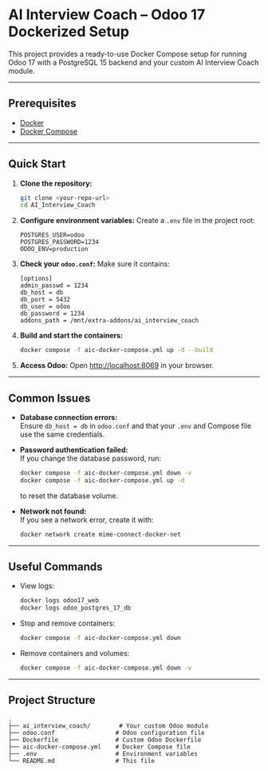 # AI Interview Coach – Odoo 17 Dockerized Setup

This project provides a ready-to-use Docker Compose setup for running Odoo 17 with a PostgreSQL 15 backend and your custom AI Interview Coach module.

---

## Prerequisites

- [Docker](https://docs.docker.com/get-docker/)
- [Docker Compose](https://docs.docker.com/compose/)

---

## Quick Start

1. **Clone the repository:**
   ```sh
   git clone <your-repo-url>
   cd AI_Interview_Coach
   ```

2. **Configure environment variables:**
   Create a `.env` file in the project root:
   ```
   POSTGRES_USER=odoo
   POSTGRES_PASSWORD=1234
   ODOO_ENV=production
   ```

3. **Check your `odoo.conf`:**
   Make sure it contains:
   ```
   [options]
   admin_passwd = 1234
   db_host = db
   db_port = 5432
   db_user = odoo
   db_password = 1234
   addons_path = /mnt/extra-addons/ai_interview_coach
   ```

4. **Build and start the containers:**
   ```sh
   docker compose -f aic-docker-compose.yml up -d --build
   ```

5. **Access Odoo:**
   Open [http://localhost:8069](http://localhost:8069) in your browser.

---

## Common Issues

- **Database connection errors:**  
  Ensure `db_host = db` in `odoo.conf` and that your `.env` and Compose file use the same credentials.

- **Password authentication failed:**  
  If you change the database password, run:
  ```sh
  docker compose -f aic-docker-compose.yml down -v
  docker compose -f aic-docker-compose.yml up -d
  ```
  to reset the database volume.

- **Network not found:**  
  If you see a network error, create it with:
  ```sh
  docker network create mime-connect-docker-net
  ```

---

## Useful Commands

- View logs:
  ```sh
  docker logs odoo17_web
  docker logs odoo_postgres_17_db
  ```
- Stop and remove containers:
  ```sh
  docker compose -f aic-docker-compose.yml down
  ```
- Remove containers and volumes:
  ```sh
  docker compose -f aic-docker-compose.yml down -v
  ```

---

## Project Structure

```
.
├── ai_interview_coach/        # Your custom Odoo module
├── odoo.conf                 # Odoo configuration file
├── Dockerfile                # Custom Odoo Dockerfile
├── aic-docker-compose.yml    # Docker Compose file
├── .env                      # Environment variables
└── README.md                 # This file
```

